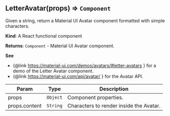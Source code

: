 <a name="LetterAvatar"></a>

## LetterAvatar(props) ⇒ <code>Component</code>
Given a string, return a Material UI Avatar component formatted with simple characters.

**Kind**: A React functional component

**Returns**: <code>Component</code> - Material UI Avatar component.

**See**

- {@link https://material-ui.com/demos/avatars/#letter-avatars } for a demo of the Letter Avatar component.
- {@link https://material-ui.com/api/avatar/ } for the Avatar API.


| Param | Type | Description |
| --- | --- | --- |
| props | <code>Object</code> | Component properties. |
| props.content | <code>String</code> | Characters to render inside the Avatar. |